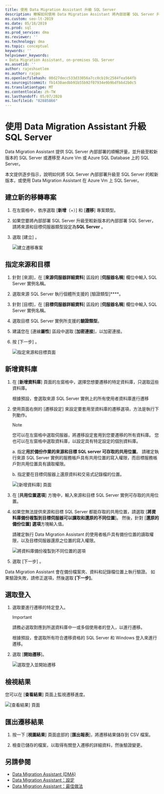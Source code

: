 ```yaml
---
title: 使用 Data Migration Assistant 升級 SQL Server
description: 瞭解如何使用 Data Migration Assistant 將內部部署 SQL Server 升級至較新版本的 SQL Server 或 Azure Vm 上的 SQL Server
ms.custom: seo-lt-2019
ms.date: 05/18/2019
ms.prod: sql
ms.prod_service: dma
ms.reviewer: ''
ms.technology: dma
ms.topic: conceptual
keywords: ''
helpviewer_keywords:
- Data Migration Assistant, on-premises SQL Server
ms.assetid: ''
author: rajeshsetlem
ms.author: rajpo
ms.openlocfilehash: 00d27decc533d33056a7cc0cb19c2584fea564fb
ms.sourcegitcommit: fb1430aedbb91b55b92f07934e9b9bdfbbd2b0c5
ms.translationtype: MT
ms.contentlocale: zh-TW
ms.lasthandoff: 05/07/2020
ms.locfileid: "82885866"
---
```

# <a name="upgrade-sql-server-using-the-data-migration-assistant"></a>使用 Data Migration Assistant 升級 SQL Server

Data Migration Assistant 提供 SQL Server 內部部署的順暢評量，並升級至較新版本的 SQL Server 或遷移至 Azure Vm 或 Azure SQL Database 上的 SQL Server。

本文提供逐步指示，說明如何將 SQL Server 內部部署升級至 SQL Server 的較新版本，或使用 Data Migration Assistant 在 Azure Vm 上 SQL Server。

## <a name="create-a-new-migration-project"></a>建立新的移轉專案

1. 在左窗格中，依序選取 [**新增**（+）] 和 [**遷移**] 專案類型。

2. 如果您要將內部部署 SQL Server 升級至較新版本的內部部署 SQL Server，請將來源和目標伺服器類型設定為**SQL Server** 。

3. 選取 [建立]  。

   ![建立遷移專案](../dma/media/NewCreate.png)

## <a name="specify-the-source-and-target"></a>指定來源和目標

1. 針對 [來源]，在 [**來源伺服器詳細資料**] 區段的 [**伺服器名稱**] 欄位中輸入 SQL Server 實例名稱。 

2. 選取來源 SQL Server 執行個體所支援的 [驗證類型]****。

3. 針對 [目標]，在 [**目標伺服器詳細資料**] 區段的 [**伺服器名稱**] 欄位中輸入 SQL Server 實例名稱。 

4. 選取目標 SQL Server 實例所支援的**驗證類型**。

5. 建議您在 [連線**屬性**] 區段中選取 [**加密連接**]，以加密連接。

6. 按 [下一步]  。

   ![指定來源和目標頁面](../dma/media/SourceTarget.png)

## <a name="add-databases"></a>新增資料庫

1. 在 [**新增資料庫**] 頁面的左窗格中，選擇您想要遷移的特定資料庫，只選取這些資料庫。

   根據預設，會選取來源 SQL Server 實例上的所有使用者資料庫進行遷移

2. 使用頁面右側的 [遷移設定] 來設定要套用至資料庫的遷移選項，方法是執行下列動作。

   > [!NOTE]
   > 您可以在左窗格中選取伺服器，將遷移設定套用到您要遷移的所有資料庫。 您也可以在左窗格中選取資料庫，以設定具有特定設定的個別資料庫。

    a. 指定**用於備份作業的來源和目標 SQL server 可存取的共用位置**。 請確定執行來源 SQL Server 實例的服務帳戶具有共用位置的寫入權限，而目標服務帳戶對共用位置具有讀取權限。

    b. 指定要在目標伺服器上還原資料和交易式記錄檔的位置。

    ![[新增資料庫] 頁面](../dma/media/AddDatabases.png)

3. 在 [**共用位置選項**] 方塊中，輸入來源和目標 SQL Server 實例可存取的共用位置。

4. 如果您無法提供來源和目標 SQL Server 都能存取的共用位置，請選取 [**將資料庫備份複製到目標伺服器可以讀取和還原的不同位置**]。 然後，針對 [**還原的備份位置] 選項**方塊輸入值。 

   請確定執行 Data Migration Assistant 的使用者帳戶具有備份位置的讀取權限，以及目標伺服器還原之位置的寫入權限。

   ![將資料庫備份複製到不同位置的選項](../dma/media/CopyDatabaseDifferentLocation.png)

5. 選取 [下一步] 。

Data Migration Assistant 會在備份檔案夾、資料和記錄檔位置上執行驗證。 如果驗證失敗，請修正選項，然後選取 **[下一步]**。

## <a name="select-logins"></a>選取登入

1. 選取要進行遷移的特定登入。

   > [!IMPORTANT]
   > 請務必選取對應到所選資料庫中一或多個使用者的登入，以進行遷移。   

   根據預設，會選取所有符合遷移資格的 SQL Server 和 Windows 登入來進行遷移。

2. 選取 [**開始遷移**]。

   ![選取登入並開始遷移](../dma/media/SelectLogins.png)

## <a name="view-results"></a>檢視結果

您可以在 [**查看結果**] 頁面上監視遷移進度。

![[查看結果] 頁面](../dma/media/ViewResults.png)

## <a name="export-migration-results"></a>匯出遷移結果

1. 按一下 [**視圖結果**] 頁面底部的 [**匯出報表**]，將遷移結果儲存到 CSV 檔案。

2. 檢查已儲存的檔案，以取得有關登入遷移的詳細資料，然後驗證變更。

## <a name="see-also"></a>另請參閱

- [Data Migration Assistant (DMA)](../dma/dma-overview.md)
- [Data Migration Assistant：設定](../dma/dma-configurationsettings.md)
- [Data Migration Assistant：最佳做法](../dma/dma-bestpractices.md)
